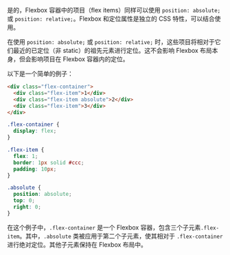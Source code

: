 是的，Flexbox 容器中的项目（flex items）同样可以使用 `position: absolute;` 或 `position: relative;`。Flexbox 和定位属性是独立的 CSS 特性，可以结合使用。

在使用 `position: absolute;` 或 `position: relative;` 时，这些项目将相对于它们最近的已定位（非 static）的祖先元素进行定位。这不会影响 Flexbox 布局本身，但会影响项目在 Flexbox 容器内的定位。

以下是一个简单的例子：

```html
<div class="flex-container">
  <div class="flex-item">1</div>
  <div class="flex-item absolute">2</div>
  <div class="flex-item">3</div>
</div>
```

```css
.flex-container {
  display: flex;
}

.flex-item {
  flex: 1;
  border: 1px solid #ccc;
  padding: 10px;
}

.absolute {
  position: absolute;
  top: 0;
  right: 0;
}
```

在这个例子中，`.flex-container` 是一个 Flexbox 容器，包含三个子元素`.flex-item`。其中，`.absolute` 类被应用于第二个子元素，使其相对于 `.flex-container` 进行绝对定位。其他子元素保持在 Flexbox 布局中。